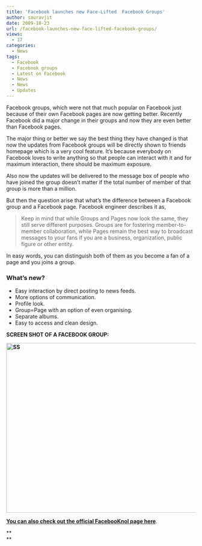 ```yaml
---
title: 'Facebook launches new Face-Lifted  Facebook Groups'
author: sauravjit
date: 2009-10-23
url: /facebook-launches-new-face-lifted-facebook-groups/
views:
  - 17
categories:
  - News
tags:
  - Facebook
  - Facebook groups
  - Latest on Facebook
  - News
  - News
  - Updates
---
```

Facebook groups, which were not that much popular on Facebook just because of their own Facebook pages are now getting better. Recently Facebook did a major change in their groups and now they are even better than Facebook pages.

The major thing or better we say the best thing they have changed is that now the updates from Facebook groups will be directly shown to friends homepage which is a very cool feature. It&#8217;s because everybody on Facebook loves to write anything so that people can interact with it and for maximum interaction, there should be maximum exposure.

Also now the updates will be delivered to the message box of people who have joined the group doesn&#8217;t matter if the total number of member of that group is more than a million.

But then the question arise that what&#8217;s the difference between a Facebook group and a Facebook page. Facebook engineer describes it as,

> Keep in mind that while Groups and Pages now look the same, they still serve different purposes. Groups are for fostering member-to-member collaboration, while Pages remain the best way to broadcast messages to your fans if you are a business, organization, public figure or other entity.

In easy words, you can distinguish both of them as you become a fan of a page and you joins a group.

### What&#8217;s new?

  * Easy interaction by direct posting to news feeds.
  * More options of communication.
  * Profile look.
  * Group=Page with an option of even organising.
  * Separate albums.
  * Easy to access and clean design.

**SCREEN SHOT OF A FACEBOOK GROUP:**

**<img class="aligncenter size-large  wp-image-54631" src="http://cdn.devilsworkshop.org/files/2009/10/SS-600x450.jpg" alt="SS" width="600" height="450" />**

<a href="http://www.facebook.com/group.php?gid=44660983332&v=app_2373072738#/pages/FacebooKnol/152086414624?ref=ts" onclick="_gaq.push(['_trackEvent', 'outbound-article', 'http://www.facebook.com/group.php?gid=44660983332&v=app_2373072738#/pages/FacebooKnol/152086414624?ref=ts', 'You can also check out the official FacebooKnol page here']);" target="_self"><strong>You can also check out the official FacebooKnol page here</strong></a>.

**  
**
